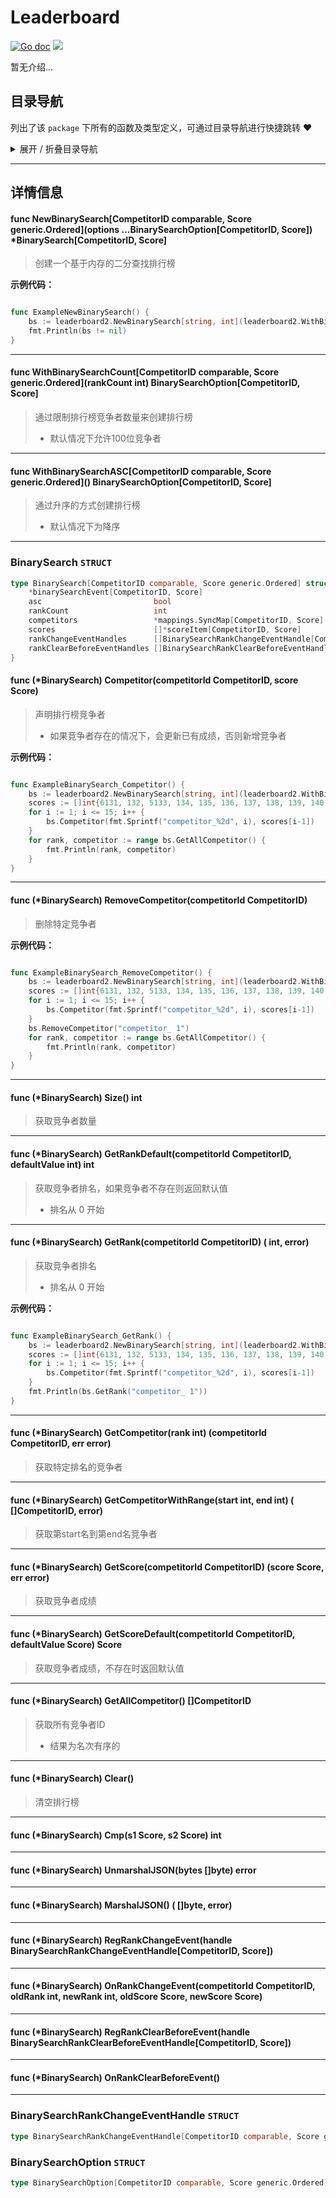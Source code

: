 # Leaderboard

[![Go doc](https://img.shields.io/badge/go.dev-reference-brightgreen?logo=go&logoColor=white&style=flat)](https://pkg.go.dev/github.com/kercylan98/minotaur)
![](https://img.shields.io/badge/Email-kercylan@gmail.com-green.svg?style=flat)

暂无介绍...


## 目录导航
列出了该 `package` 下所有的函数及类型定义，可通过目录导航进行快捷跳转 ❤️
<details>
<summary>展开 / 折叠目录导航</summary>


> 包级函数定义

|函数名称|描述
|:--|:--
|[NewBinarySearch](#NewBinarySearch)|创建一个基于内存的二分查找排行榜
|[WithBinarySearchCount](#WithBinarySearchCount)|通过限制排行榜竞争者数量来创建排行榜
|[WithBinarySearchASC](#WithBinarySearchASC)|通过升序的方式创建排行榜


> 类型定义

|类型|名称|描述
|:--|:--|:--
|`STRUCT`|[BinarySearch](#struct_BinarySearch)|暂无描述...
|`STRUCT`|[BinarySearchRankChangeEventHandle](#struct_BinarySearchRankChangeEventHandle)|暂无描述...
|`STRUCT`|[BinarySearchOption](#struct_BinarySearchOption)|暂无描述...

</details>


***
## 详情信息
#### func NewBinarySearch\[CompetitorID comparable, Score generic.Ordered\](options ...BinarySearchOption[CompetitorID, Score]) *BinarySearch[CompetitorID, Score]
<span id="NewBinarySearch"></span>
> 创建一个基于内存的二分查找排行榜

**示例代码：**

```go

func ExampleNewBinarySearch() {
	bs := leaderboard2.NewBinarySearch[string, int](leaderboard2.WithBinarySearchCount[string, int](10))
	fmt.Println(bs != nil)
}

```

***
#### func WithBinarySearchCount\[CompetitorID comparable, Score generic.Ordered\](rankCount int) BinarySearchOption[CompetitorID, Score]
<span id="WithBinarySearchCount"></span>
> 通过限制排行榜竞争者数量来创建排行榜
>   - 默认情况下允许100位竞争者

***
#### func WithBinarySearchASC\[CompetitorID comparable, Score generic.Ordered\]() BinarySearchOption[CompetitorID, Score]
<span id="WithBinarySearchASC"></span>
> 通过升序的方式创建排行榜
>   - 默认情况下为降序

***
<span id="struct_BinarySearch"></span>
### BinarySearch `STRUCT`

```go
type BinarySearch[CompetitorID comparable, Score generic.Ordered] struct {
	*binarySearchEvent[CompetitorID, Score]
	asc                         bool
	rankCount                   int
	competitors                 *mappings.SyncMap[CompetitorID, Score]
	scores                      []*scoreItem[CompetitorID, Score]
	rankChangeEventHandles      []BinarySearchRankChangeEventHandle[CompetitorID, Score]
	rankClearBeforeEventHandles []BinarySearchRankClearBeforeEventHandle[CompetitorID, Score]
}
```
<span id="struct_BinarySearch_Competitor"></span>

#### func (*BinarySearch) Competitor(competitorId CompetitorID, score Score)
> 声明排行榜竞争者
>   - 如果竞争者存在的情况下，会更新已有成绩，否则新增竞争者

**示例代码：**

```go

func ExampleBinarySearch_Competitor() {
	bs := leaderboard2.NewBinarySearch[string, int](leaderboard2.WithBinarySearchCount[string, int](10))
	scores := []int{6131, 132, 5133, 134, 135, 136, 137, 138, 139, 140, 222, 333, 444, 555, 666}
	for i := 1; i <= 15; i++ {
		bs.Competitor(fmt.Sprintf("competitor_%2d", i), scores[i-1])
	}
	for rank, competitor := range bs.GetAllCompetitor() {
		fmt.Println(rank, competitor)
	}
}

```

***
<span id="struct_BinarySearch_RemoveCompetitor"></span>

#### func (*BinarySearch) RemoveCompetitor(competitorId CompetitorID)
> 删除特定竞争者

**示例代码：**

```go

func ExampleBinarySearch_RemoveCompetitor() {
	bs := leaderboard2.NewBinarySearch[string, int](leaderboard2.WithBinarySearchCount[string, int](10))
	scores := []int{6131, 132, 5133, 134, 135, 136, 137, 138, 139, 140, 222, 333, 444, 555, 666}
	for i := 1; i <= 15; i++ {
		bs.Competitor(fmt.Sprintf("competitor_%2d", i), scores[i-1])
	}
	bs.RemoveCompetitor("competitor_ 1")
	for rank, competitor := range bs.GetAllCompetitor() {
		fmt.Println(rank, competitor)
	}
}

```

***
<span id="struct_BinarySearch_Size"></span>

#### func (*BinarySearch) Size()  int
> 获取竞争者数量

***
<span id="struct_BinarySearch_GetRankDefault"></span>

#### func (*BinarySearch) GetRankDefault(competitorId CompetitorID, defaultValue int)  int
> 获取竞争者排名，如果竞争者不存在则返回默认值
>   - 排名从 0 开始

***
<span id="struct_BinarySearch_GetRank"></span>

#### func (*BinarySearch) GetRank(competitorId CompetitorID) ( int,  error)
> 获取竞争者排名
>   - 排名从 0 开始

**示例代码：**

```go

func ExampleBinarySearch_GetRank() {
	bs := leaderboard2.NewBinarySearch[string, int](leaderboard2.WithBinarySearchCount[string, int](10))
	scores := []int{6131, 132, 5133, 134, 135, 136, 137, 138, 139, 140, 222, 333, 444, 555, 666}
	for i := 1; i <= 15; i++ {
		bs.Competitor(fmt.Sprintf("competitor_%2d", i), scores[i-1])
	}
	fmt.Println(bs.GetRank("competitor_ 1"))
}

```

***
<span id="struct_BinarySearch_GetCompetitor"></span>

#### func (*BinarySearch) GetCompetitor(rank int) (competitorId CompetitorID, err error)
> 获取特定排名的竞争者

***
<span id="struct_BinarySearch_GetCompetitorWithRange"></span>

#### func (*BinarySearch) GetCompetitorWithRange(start int, end int) ( []CompetitorID,  error)
> 获取第start名到第end名竞争者

***
<span id="struct_BinarySearch_GetScore"></span>

#### func (*BinarySearch) GetScore(competitorId CompetitorID) (score Score, err error)
> 获取竞争者成绩

***
<span id="struct_BinarySearch_GetScoreDefault"></span>

#### func (*BinarySearch) GetScoreDefault(competitorId CompetitorID, defaultValue Score)  Score
> 获取竞争者成绩，不存在时返回默认值

***
<span id="struct_BinarySearch_GetAllCompetitor"></span>

#### func (*BinarySearch) GetAllCompetitor()  []CompetitorID
> 获取所有竞争者ID
>   - 结果为名次有序的

***
<span id="struct_BinarySearch_Clear"></span>

#### func (*BinarySearch) Clear()
> 清空排行榜

***
<span id="struct_BinarySearch_Cmp"></span>

#### func (*BinarySearch) Cmp(s1 Score, s2 Score)  int

***
<span id="struct_BinarySearch_UnmarshalJSON"></span>

#### func (*BinarySearch) UnmarshalJSON(bytes []byte)  error

***
<span id="struct_BinarySearch_MarshalJSON"></span>

#### func (*BinarySearch) MarshalJSON() ( []byte,  error)

***
<span id="struct_BinarySearch_RegRankChangeEvent"></span>

#### func (*BinarySearch) RegRankChangeEvent(handle BinarySearchRankChangeEventHandle[CompetitorID, Score])

***
<span id="struct_BinarySearch_OnRankChangeEvent"></span>

#### func (*BinarySearch) OnRankChangeEvent(competitorId CompetitorID, oldRank int, newRank int, oldScore Score, newScore Score)

***
<span id="struct_BinarySearch_RegRankClearBeforeEvent"></span>

#### func (*BinarySearch) RegRankClearBeforeEvent(handle BinarySearchRankClearBeforeEventHandle[CompetitorID, Score])

***
<span id="struct_BinarySearch_OnRankClearBeforeEvent"></span>

#### func (*BinarySearch) OnRankClearBeforeEvent()

***
<span id="struct_BinarySearchRankChangeEventHandle"></span>
### BinarySearchRankChangeEventHandle `STRUCT`

```go
type BinarySearchRankChangeEventHandle[CompetitorID comparable, Score generic.Ordered] func(leaderboard *BinarySearch[CompetitorID, Score], competitorId CompetitorID, oldRank int, oldScore Score)
```
<span id="struct_BinarySearchOption"></span>
### BinarySearchOption `STRUCT`

```go
type BinarySearchOption[CompetitorID comparable, Score generic.Ordered] func(list *BinarySearch[CompetitorID, Score])
```
